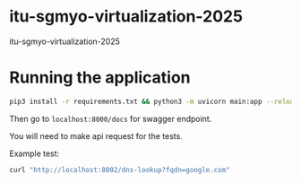 # itu-sgmyo-virtualization-2025
itu-sgmyo-virtualization-2025

# Running the application
```bash
pip3 install -r requirements.txt && python3 -m uvicorn main:app --reload --port 8002
```

Then go to `localhost:8000/docs` for swagger endpoint.

You will need to make api request for the tests. 

Example test:
```bash
curl "http://localhost:8002/dns-lookup?fqdn=google.com"
```

